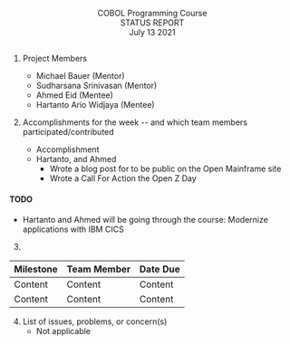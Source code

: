 <p align=center> COBOL Programming Course <br>
  STATUS REPORT <br>
  July 13 2021

##

1. Project Members
    * Michael Bauer (Mentor)
    * Sudharsana Srinivasan (Mentor)
    * Ahmed Eid (Mentee)
    * Hartanto Ario Widjaya (Mentee)

2. Accomplishments for the week -- and which team members participated/contributed
   * Accomplishment
   - Hartanto, and Ahmed
      - Wrote a blog post for to be public on the Open Mainframe site
      - Wrote a Call For Action the Open Z Day

#### TODO
- Hartanto and Ahmed will be going through the course: Modernize applications with IBM CICS


3.
Milestone | Team Member | Date Due
| :--- | :--- | :---
Content   | Content  | Content
Content   | Content  | Content

4. List of issues, problems, or concern(s)
    * Not applicable
